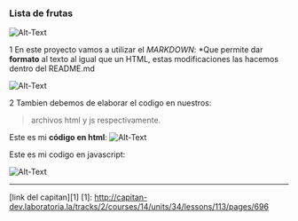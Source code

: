 ### Lista de frutas



![Alt-Text](fruta.jpg)



1 En este proyecto vamos a utilizar el *MARKDOWN*:
	*Que permite dar **formato** al texto al igual que un HTML, estas modificaciones las hacemos dentro del README.md


![Alt-Text](markdown.png)

2 Tambien debemos de elaborar el codigo en nuestros:
> archivos html y js respectivamente.


Este es mi **código en html**:
![Alt-Text](html.png)


Este es mi codigo en javascript:

![Alt-Text](img/js.png)

***
[link del capitan][1]
[1]: http://capitan-dev.laboratoria.la/tracks/2/courses/14/units/34/lessons/113/pages/696

